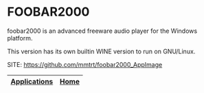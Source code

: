 # FOOBAR2000
 
 foobar2000 is an advanced freeware audio player for the Windows platform.

 This version has its own builtin WINE version to run on GNU/Linux.
 
 SITE: https://github.com/mmtrt/foobar2000_AppImage

 | [Applications](https://portable-linux-apps.github.io/apps.html) | [Home](https://portable-linux-apps.github.io)
 | --- | --- |
